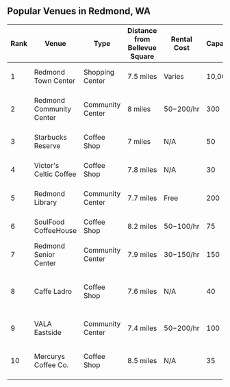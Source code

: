 ## Popular Venues in Redmond, WA

| Rank | Venue | Type | Distance from Bellevue Square | Rental Cost | Capacity | Notable Features |
|------|-------|------|--------------------------------|-------------|----------|-------------------|
| 1 | Redmond Town Center | Shopping Center | 7.5 miles | Varies | 10,000+ | Outdoor mall, events space |
| 2 | Redmond Community Center | Community Center | 8 miles | $50-$200/hr | 300 | Fitness classes, meeting rooms |
| 3 | Starbucks Reserve | Coffee Shop | 7 miles | N/A | 50 | Rare coffee selections, tasting room |
| 4 | Victor's Celtic Coffee | Coffee Shop | 7.8 miles | N/A | 30 | Irish-themed, live music |
| 5 | Redmond Library | Community Center | 7.7 miles | Free | 200 | Study rooms, free Wi-Fi |
| 6 | SoulFood CoffeeHouse | Coffee Shop | 8.2 miles | $50-$100/hr | 75 | Art gallery, performance space |
| 7 | Redmond Senior Center | Community Center | 7.9 miles | $30-$150/hr | 150 | Senior programs, event space |
| 8 | Caffe Ladro | Coffee Shop | 7.6 miles | N/A | 40 | Locally roasted coffee, outdoor seating |
| 9 | VALA Eastside | Community Center | 7.4 miles | $50-$200/hr | 100 | Art classes, exhibition space |
| 10 | Mercurys Coffee Co. | Coffee Shop | 8.5 miles | N/A | 35 | Drive-through, loyalty program |